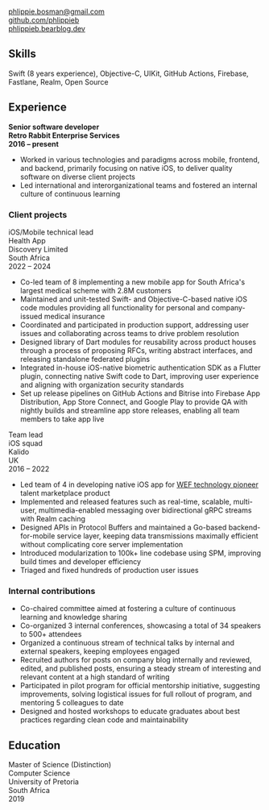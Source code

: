 <!-- NOTE: Title will be added by pandoc -->
<!-- # Phlippie Bosman -->

<br/>
<div class="table"><div class="row">
  <div class="col"><a href="mailto:phlippie.bosman@gmail.com">phlippie.bosman@gmail.com</a></div>
  <div class="col"><a href="https://github.com/phlippieb">github.com/phlippieb</a></div>
  <div class="col"><a href="https://phlippieb.bearblog.dev">phlippieb.bearblog.dev</a></div>
</div></div>

## Skills

Swift (8 years experience), Objective-C, UIKit, GitHub Actions, Firebase, Fastlane, Realm, Open Source

## Experience

<div class="table"><div class="row">
  <div class="col"><b>Senior software developer</b></div>
  <div class="col"><b>Retro Rabbit Enterprise Services</b></div>
  <div class="col"><b>2016 – present</b></div>
</div></div>
    
- Worked in various technologies and paradigms across mobile, frontend, and backend, primarily focusing on native iOS, to deliver quality software on diverse client projects
- Led international and interorganizational teams and fostered an internal culture of continuous learning

### Client projects

<div class="table"><div class="row">
  <div class="col">
    iOS/Mobile technical lead <br/>
    Health App
  </div>
  <div class="col">
    Discovery Limited <br/>
    South Africa
  </div>
  <div class="col">
    2022 – 2024
  </div>
</div></div>

- Co-led team of 8 implementing a new mobile app for South Africa's largest medical scheme with 2.8M customers
- Maintained and unit-tested Swift- and Objective-C-based native iOS code modules providing all functionality for personal and company-issued medical insurance
- Coordinated and participated in production support, addressing user issues and collaborating across teams to drive problem resolution
- Designed library of Dart modules for reusability across product houses through a process of proposing RFCs, writing abstract interfaces, and releasing standalone federated plugins
- Integrated in-house iOS-native biometric authentication SDK as a Flutter plugin, connecting native Swift code to Dart, improving user experience and aligning with organization security standards
- Set up release pipelines on GitHub Actions and Bitrise into Firebase App Distribution, App Store Connect, and Google Play to provide QA with nightly builds and streamline app store releases, enabling all team members to take app live

<div class="table"><div class="row">
  <div class="col">
    Team lead <br/>
    iOS squad
  </div>
  <div class="col">
    Kalido <br/>
    UK
  </div>
  <div class="col">
    2016 – 2022
  </div>
</div></div>

- Led team of 4 in developing native iOS app for [WEF technology pioneer](https://widgets.weforum.org/techpioneers-2020/kalido/) talent marketplace product
- Implemented and released features such as real-time, scalable, multi-user, multimedia-enabled messaging over bidirectional gRPC streams with Realm caching
- Designed APIs in Protocol Buffers and maintained a Go-based backend-for-mobile service layer, keeping data transmissions maximally efficient without complicating core server implementation
- Introduced modularization to 100k+ line codebase using SPM, improving build times and developer efficiency
- Triaged and fixed hundreds of production user issues

### Internal contributions

- Co-chaired committee aimed at fostering a culture of continuous learning and knowledge sharing
- Co-organized 3 internal conferences, showcasing a total of 34 speakers to 500+ attendees
- Organized a continuous stream of technical talks by internal and external speakers, keeping employees engaged
- Recruited authors for posts on company blog internally and reviewed, edited, and published posts, ensuring a steady stream of interesting and relevant content at a high standard of writing
- Participated in pilot program for official mentorship initiative, suggesting improvements, solving logistical issues for full rollout of program, and mentoring 5 colleagues to date
- Designed and hosted workshops to educate graduates about best practices regarding clean code and maintainability

## Education

<div class="table"><div class="row">
  <div class="col">
    Master of Science (Distinction)<br/>
    Computer Science
  </div>
  <div class="col">
    University of Pretoria<br/>
    South Africa
  </div>
  <div class="col">
    2019
  </div>
</div></div>

